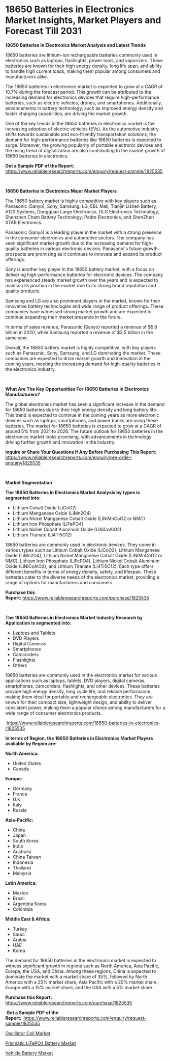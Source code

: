 <p><h1>18650 Batteries in Electronics Market Insights, Market Players and Forecast Till 2031</h1></p><p><strong>18650 Batteries in Electronics Market Analysis and Latest Trends</strong></p>
<p><p>18650 batteries are lithium-ion rechargeable batteries commonly used in electronics such as laptops, flashlights, power tools, and vaporizers. These batteries are known for their high energy density, long life span, and ability to handle high current loads, making them popular among consumers and manufacturers alike.</p><p>The 18650 batteries in electronics market is expected to grow at a CAGR of 10.7% during the forecast period. This growth can be attributed to the increasing demand for electronics devices that require high-performance batteries, such as electric vehicles, drones, and smartphones. Additionally, advancements in battery technology, such as improved energy density and faster charging capabilities, are driving the market growth.</p><p>One of the key trends in the 18650 batteries in electronics market is the increasing adoption of electric vehicles (EVs). As the automotive industry shifts towards sustainable and eco-friendly transportation solutions, the demand for high-performance batteries like 18650 batteries is expected to surge. Moreover, the growing popularity of portable electronic devices and the rising trend of digitalization are also contributing to the market growth of 18650 batteries in electronics.</p></p>
<p><strong>Get a Sample PDF of the Report:&nbsp;</strong> <a href="https://www.reliableresearchreports.com/enquiry/request-sample/1825535">https://www.reliableresearchreports.com/enquiry/request-sample/1825535</a></p>
<p>&nbsp;</p>
<p><strong>18650 Batteries in Electronics Major Market Players</strong></p>
<p><p>The 18650 battery market is highly competitive with key players such as Panasonic (Sanyo), Sony, Samsung, LG, EBL Mall, Tianjin Lishen Battery, A123 Systems, Dongguan Large Electronics, DLG Electronics Technology, Shenzhen Cham Battery Technology, Padre Electronics, and ShenZhen XTAR Electronics.</p><p>Panasonic (Sanyo) is a leading player in the market with a strong presence in the consumer electronics and automotive sectors. The company has seen significant market growth due to the increasing demand for high-quality batteries in various electronic devices. Panasonic's future growth prospects are promising as it continues to innovate and expand its product offerings.</p><p>Sony is another key player in the 18650 battery market, with a focus on delivering high-performance batteries for electronic devices. The company has experienced steady market growth over the years and is expected to maintain its position in the market due to its strong brand reputation and quality products.</p><p>Samsung and LG are also prominent players in the market, known for their innovative battery technologies and wide range of product offerings. These companies have witnessed strong market growth and are expected to continue expanding their market presence in the future.</p><p>In terms of sales revenue, Panasonic (Sanyo) reported a revenue of $5.8 billion in 2020, while Samsung reported a revenue of $3.5 billion in the same year.</p><p>Overall, the 18650 battery market is highly competitive, with key players such as Panasonic, Sony, Samsung, and LG dominating the market. These companies are expected to drive market growth and innovation in the coming years, meeting the increasing demand for high-quality batteries in the electronics industry.</p></p>
<p>&nbsp;</p>
<p><strong>What Are The Key Opportunities For 18650 Batteries in Electronics Manufacturers?</strong></p>
<p><p>The global electronics market has seen a significant increase in the demand for 18650 batteries due to their high energy density and long battery life. This trend is expected to continue in the coming years as more electronic devices such as laptops, smartphones, and power banks are using these batteries. The market for 18650 batteries is expected to grow at a CAGR of around 5% from 2021 to 2026. The future outlook for 18650 batteries in the electronics market looks promising, with advancements in technology driving further growth and innovation in the industry.</p></p>
<p><strong>Inquire or Share Your Questions If Any Before Purchasing This Report:</strong> <a href="https://www.reliableresearchreports.com/enquiry/pre-order-enquiry/1825535">https://www.reliableresearchreports.com/enquiry/pre-order-enquiry/1825535</a></p>
<p>&nbsp;</p>
<p><strong>Market Segmentation</strong></p>
<p><strong>The 18650 Batteries in Electronics Market Analysis by types is segmented into:</strong></p>
<p><ul><li>Lithium Cobalt Oxide (LiCoO2)</li><li>Lithium Manganese Oxide (LiMn2O4)</li><li>Lithium Nickel Manganese Cobalt Oxide (LiNiMnCoO2 or NMC)</li><li>Lithium Iron Phosphate (LiFePO4)</li><li>Lithium Nickel Cobalt Aluminum Oxide (LiNiCoAlO2)</li><li>Lithium Titanate (Li4Ti5O12)</li></ul></p>
<p><p>18650 batteries are commonly used in electronic devices. They come in various types such as Lithium Cobalt Oxide (LiCoO2), Lithium Manganese Oxide (LiMn2O4), Lithium Nickel Manganese Cobalt Oxide (LiNiMnCoO2 or NMC), Lithium Iron Phosphate (LiFePO4), Lithium Nickel Cobalt Aluminum Oxide (LiNiCoAlO2), and Lithium Titanate (Li4Ti5O12). Each type offers different benefits in terms of energy density, safety, and lifespan. These batteries cater to the diverse needs of the electronics market, providing a range of options for manufacturers and consumers.</p></p>
<p><strong>Purchase this Report:&nbsp;</strong><a href="https://www.reliableresearchreports.com/purchase/1825535">https://www.reliableresearchreports.com/purchase/1825535</a></p>
<p>&nbsp;</p>
<p><strong>The 18650 Batteries in Electronics Market Industry Research by Application is segmented into:</strong></p>
<p><ul><li>Laptops and Tablets</li><li>DVD Players</li><li>Digital Cameras</li><li>Smartphones</li><li>Camcorders</li><li>Flashlights</li><li>Others</li></ul></p>
<p><p>18650 batteries are commonly used in the electronics market for various applications such as laptops, tablets, DVD players, digital cameras, smartphones, camcorders, flashlights, and other devices. These batteries provide high energy density, long cycle life, and reliable performance, making them ideal for portable and rechargeable electronics. They are known for their compact size, lightweight design, and ability to deliver consistent power, making them a popular choice among manufacturers for a wide range of consumer electronics products.</p></p>
<p><a href="https://www.reliableresearchreports.com/18650-batteries-in-electronics-r1825535">&nbsp;https://www.reliableresearchreports.com/18650-batteries-in-electronics-r1825535</a></p>
<p><strong>In terms of Region, the 18650 Batteries in Electronics Market Players available by Region are:</strong></p>
<p>
    <p> <strong> North America: </strong>
        <ul>
            <li>United States</li>
            <li>Canada</li>
        </ul>
        </p> 
    <p> <strong> Europe: </strong>
        <ul>
            <li>Germany</li>
            <li>France</li>
            <li>U.K.</li>
            <li>Italy</li>
            <li>Russia</li>
        </ul>
        </p> 
    <p> <strong> Asia-Pacific: </strong>
        <ul>
            <li>China</li>
            <li>Japan</li>
            <li>South Korea</li>
            <li>India</li>
            <li>Australia</li>
            <li>China Taiwan</li>
            <li>Indonesia</li>
            <li>Thailand</li>
            <li>Malaysia</li>
        </ul>
        </p> 
    <p> <strong> Latin America: </strong>
        <ul>
            <li>Mexico</li>
            <li>Brazil</li>
            <li>Argentina Korea</li>
            <li>Colombia</li>
        </ul>
        </p> 
    <p> <strong> Middle East & Africa: </strong>
        <ul>
            <li>Turkey</li>
            <li>Saudi</li>
            <li>Arabia</li>
            <li>UAE</li>
            <li>Korea</li>
        </ul>
    </p>
    </p>
<p><p>The demand for 18650 batteries in the electronics market is expected to witness significant growth in regions such as North America, Asia Pacific, Europe, the USA, and China. Among these regions, China is expected to dominate the market with a market share of 35%, followed by North America with a 25% market share, Asia Pacific with a 20% market share, Europe with a 15% market share, and the USA with a 5% market share.</p></p>
<p><strong>Purchase this Report: </strong><a href="https://www.reliableresearchreports.com/purchase/1825535">https://www.reliableresearchreports.com/purchase/1825535</a></p>
<p>&nbsp;<strong>Get a Sample PDF of the Report:&nbsp;&nbsp;</strong><a href="https://www.reliableresearchreports.com/enquiry/request-sample/1825535">https://www.reliableresearchreports.com/enquiry/request-sample/1825535</a></p>
<p><strong></strong></p>
<p><p><a href="https://medium.com/@minervawunsch/oscillator-coil-market-market-segmentation-geographical-regions-and-market-forcast-till-2031-017bb0da9664">Oscillator Coil Market</a></p><p><a href="https://medium.com/@lynnullrich1993/prismatic-lifepo4-battery-market-size-growth-trends-statistics-forecasts-2024-2031-c26660e0d627">Prismatic LiFePO4 Battery Market</a></p><p><a href="https://medium.com/@hskdk2672/vehicle-battery-market-outlook-complete-industry-analysis-2024-to-2031-70928c4b5b3d">Vehicle Battery Market</a></p></p>